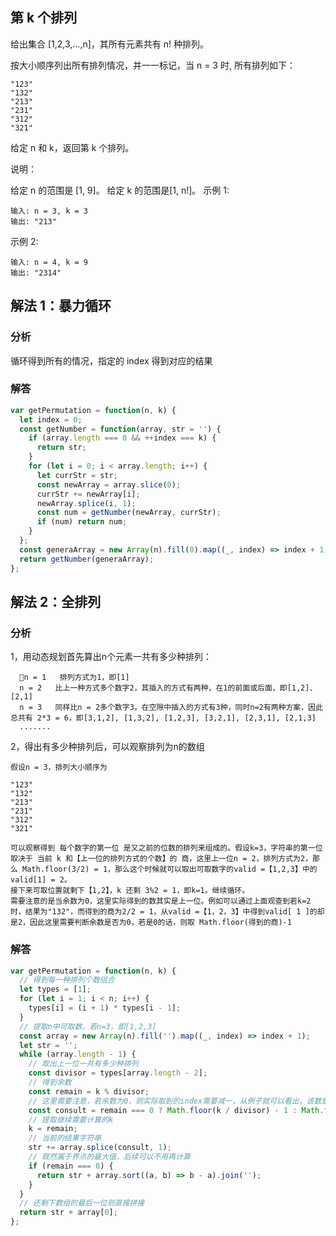 ## 第 k 个排列

给出集合 [1,2,3,…,n]，其所有元素共有 n! 种排列。

按大小顺序列出所有排列情况，并一一标记，当 n = 3 时, 所有排列如下：

```
"123"
"132"
"213"
"231"
"312"
"321"
```

给定 n 和 k，返回第 k 个排列。

说明：

给定 n 的范围是 [1, 9]。
给定 k 的范围是[1, n!]。
示例 1:

```
输入: n = 3, k = 3
输出: "213"
```

示例 2:

```
输入: n = 4, k = 9
输出: "2314"
```

## 解法 1：暴力循环

### 分析

循环得到所有的情况，指定的 index 得到对应的结果

### 解答

```javascript
var getPermutation = function(n, k) {
  let index = 0;
  const getNumber = function(array, str = '') {
    if (array.length === 0 && ++index === k) {
      return str;
    }
    for (let i = 0; i < array.length; i++) {
      let currStr = str;
      const newArray = array.slice(0);
      currStr += newArray[i];
      newArray.splice(i, 1);
      const num = getNumber(newArray, currStr);
      if (num) return num;
    }
  };
  const generaArray = new Array(n).fill(0).map((_, index) => index + 1);
  return getNumber(generaArray);
};
```


## 解法 2：全排列

### 分析
1，用动态规划首先算出n个元素一共有多少种排列：
```
  n = 1   排列方式为1，即[1]
  n = 2   比上一种方式多个数字2，其插入的方式有两种，在1的前面或后面，即[1,2]、[2,1]
  n = 3   同样比n = 2多个数字3，在空隙中插入的方式有3种，同时n=2有两种方案，因此总共有 2*3 = 6，即[3,1,2], [1,3,2], [1,2,3], [3,2,1], [2,3,1], [2,1,3]
  .......
```
2，得出有多少种排列后，可以观察排列为n的数组
```
假设n = 3，排列大小顺序为

"123"
"132"
"213"
"231"
"312"
"321"

可以观察得到 每个数字的第一位 是又之前的位数的排列来组成的。假设k=3，字符串的第一位取决于 当前 k 和【上一位的排列方式的个数】的 商，这里上一位n = 2，排列方式为2，那么 Math.floor(3/2) = 1，那么这个时候就可以取出可取数字的valid =【1,2,3】中的valid[1] = 2。
接下来可取位置就剩下【1,2】，k 还剩 3%2 = 1，即k=1。继续循环。
需要注意的是当余数为0，这里实际得到的数其实是上一位。例如可以通过上面观查到若k=2时，结果为"132"，而得到的商为2/2 = 1，从valid =【1，2，3】中得到valid[ 1 ]的却是2，因此这里需要判断余数是否为0，若是0的话，则取 Math.floor(得到的商)-1
```


### 解答

```javascript
var getPermutation = function(n, k) {
  // 得到每一种排列个数组合
  let types = [1];
  for (let i = 1; i < n; i++) {
    types[i] = (i + 1) * types[i - 1];
  }
  // 提取n中可取数，若n=3，即[1,2,3]
  const array = new Array(n).fill('').map((_, index) => index + 1);
  let str = '';
  while (array.length - 1) {
    // 取出上一位一共有多少种排列
    const divisor = types[array.length - 2];
    // 得到余数
    const remain = k % divisor;
    // 这里需要注意，若余数为0，则实际取到的index需要减一，从例子就可以看出，该数是属于这个界点的最大值.
    const consult = remain === 0 ? Math.floor(k / divisor) - 1 : Math.floor(k / divisor);
    // 提取继续需要计算的k
    k = remain;
    // 当前的结果字符串
    str += array.splice(consult, 1);
    // 既然属于界点的最大值，后续可以不用再计算
    if (remain === 0) {
      return str + array.sort((a, b) => b - a).join('');
    }
  }
  // 还剩下数组的最后一位则直接拼接
  return str + array[0];
};
```
